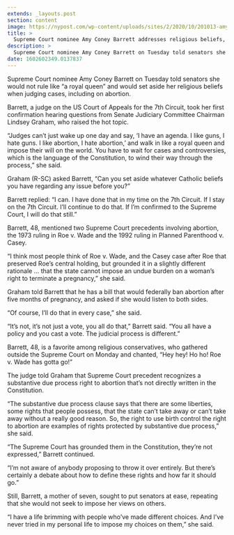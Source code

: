 ```yaml
--- 
extends: _layouts.post 
section: content 
image: https://nypost.com/wp-content/uploads/sites/2/2020/10/201013-amy-coney-barrett-abortion.jpg?quality=90&strip=all&w=1200 
title: > 
  Supreme Court nominee Amy Coney Barrett addresses religious beliefs, abortion 
description: > 
  Supreme Court nominee Amy Coney Barrett on Tuesday told senators she would not rule like “a royal queen” and would set aside her religious beliefs when judging cases, including on abortion.If I’m confirmed to the Supreme Court, I will do that still.”Barrett, 48, mentioned two Supreme Court precedents involving abortion, the 1973 ruling in Roe v. Wade and the 1992 ruling in Planned Parenthood v. Casey.The judicial process is different.”Barrett, 48, is a favorite among religious conservatives, who gathered outside the Supreme Court on Monday and chanted, “Hey hey!Roe v. Wade has gotta go!”The judge told Graham that Supreme Court precedent recognizes a substantive due process right to abortion that’s not directly written in the Constitution.“The Supreme Court has grounded them in the Constitution, they’re not expressed,” Barrett continued. 
date: 1602602349.0137837 
--- 
```

Supreme Court nominee Amy Coney Barrett on Tuesday told senators she would not rule like “a royal queen” and would set aside her religious beliefs when judging cases, including on abortion.

Barrett, a judge on the US Court of Appeals for the 7th Circuit, took her first confirmation hearing questions from Senate Judiciary Committee Chairman Lindsey Graham, who raised the hot topic.

“Judges can’t just wake up one day and say, ‘I have an agenda. I like guns, I hate guns. I like abortion, I hate abortion,’ and walk in like a royal queen and impose their will on the world. You have to wait for cases and controversies, which is the language of the Constitution, to wind their way through the process,” she said.

Graham (R-SC) asked Barrett, “Can you set aside whatever Catholic beliefs you have regarding any issue before you?”

Barrett replied: “I can. I have done that in my time on the 7th Circuit. If I stay on the 7th Circuit. I’ll continue to do that. If I’m confirmed to the Supreme Court, I will do that still.”

Barrett, 48, mentioned two Supreme Court precedents involving abortion, the 1973 ruling in Roe v. Wade and the 1992 ruling in Planned Parenthood v. Casey.

“I think most people think of Roe v. Wade, and the Casey case after Roe that preserved Roe’s central holding, but grounded it in a slightly different rationale … that the state cannot impose an undue burden on a woman’s right to terminate a pregnancy,” she said.

Graham told Barrett that he has a bill that would federally ban abortion after five months of pregnancy, and asked if she would listen to both sides.

“Of course, I’ll do that in every case,” she said.

“It’s not, it’s not just a vote, you all do that,” Barrett said. “You all have a policy and you cast a vote. The judicial process is different.”

Barrett, 48, is a favorite among religious conservatives, who gathered outside the Supreme Court on Monday and chanted, “Hey hey! Ho ho! Roe v. Wade has gotta go!”

The judge told Graham that Supreme Court precedent recognizes a substantive due process right to abortion that’s not directly written in the Constitution.

“The substantive due process clause says that there are some liberties, some rights that people possess, that the state can’t take away or can’t take away without a really good reason. So, the right to use birth control the right to abortion are examples of rights protected by substantive due process,” she said.

“The Supreme Court has grounded them in the Constitution, they’re not expressed,” Barrett continued.

“I’m not aware of anybody proposing to throw it over entirely. But there’s certainly a debate about how to define these rights and how far it should go.”

Still, Barrett, a mother of seven, sought to put senators at ease, repeating that she would not seek to impose her views on others.

“I have a life brimming with people who’ve made different choices. And I’ve never tried in my personal life to impose my choices on them,” she said.